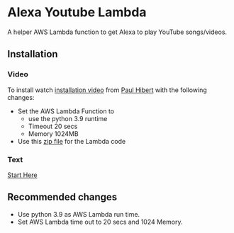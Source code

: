 # Alexa Youtube Lambda
A helper AWS Lambda function to get Alexa to play YouTube songs/videos.

## Installation
### Video
To install watch [installation video](https://www.youtube.com/watch?v=mluD8kQ06NM) from [Paul Hibert](https://www.youtube.com/@PaulHibbert) with the following changes:
- Set the AWS Lambda Function to 
  - use the python 3.9 runtime
  - Timeout 20 secs
  - Memory 1024MB
- Use this [zip file](/lambda.zip) for the Lambda code


### Text
[Start Here](/youtube-api.md)
## Recommended changes
- Use python 3.9 as AWS Lambda run time.
- Set AWS Lambda time out to 20 secs and 1024 Memory.